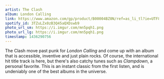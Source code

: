 ```yaml
---
artist: The Clash
album: London Calling
link: https://www.amazon.com/gp/product/B00004BZ0N/ref=as_li_tl?ie=UTF8&camp=1789&creative=390957&creativeASIN=B00004BZ0N&linkCode=as2&tag=besalbintheun-20&linkId=N4JOXUM6YIMFOMGU
spotify_id: 3TZuLZx0zB3Q45aQXDswb9
photo_url_sm: https://i.imgur.com/mn5pqh1.png
photo_url_lg: https://i.imgur.com/mn5pqh1.png
timestamp: 1436290756
---
```

The Clash move past punk for *London Calling* and come up with an album that is accessible, inventive and just plain rocks. Of course, the international hit title track is here, but there's also catchy tunes such as *Clampdown*, a personal favorite. This is an instant classic from the first listen, and is undeniably one of the best albums in the universe.